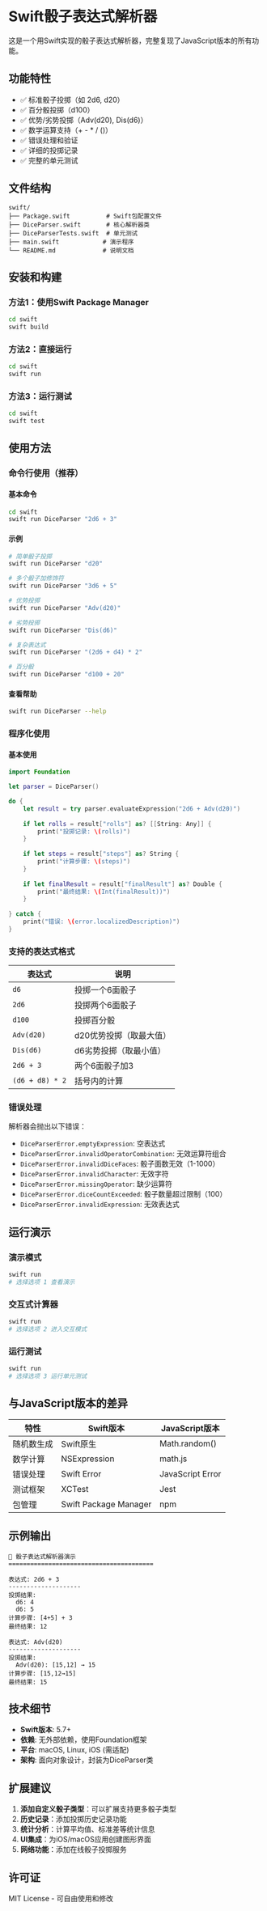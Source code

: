 # Swift骰子表达式解析器

这是一个用Swift实现的骰子表达式解析器，完整复现了JavaScript版本的所有功能。

## 功能特性

- ✅ 标准骰子投掷（如 2d6, d20）
- ✅ 百分骰投掷（d100）
- ✅ 优势/劣势投掷（Adv(d20), Dis(d6)）
- ✅ 数学运算支持（+ - * / ()）
- ✅ 错误处理和验证
- ✅ 详细的投掷记录
- ✅ 完整的单元测试

## 文件结构

```
swift/
├── Package.swift          # Swift包配置文件
├── DiceParser.swift       # 核心解析器类
├── DiceParserTests.swift  # 单元测试
├── main.swift            # 演示程序
└── README.md             # 说明文档
```

## 安装和构建

### 方法1：使用Swift Package Manager

```bash
cd swift
swift build
```

### 方法2：直接运行

```bash
cd swift
swift run
```

### 方法3：运行测试

```bash
cd swift
swift test
```

## 使用方法

### 命令行使用（推荐）

#### 基本命令
```bash
cd swift
swift run DiceParser "2d6 + 3"
```

#### 示例
```bash
# 简单骰子投掷
swift run DiceParser "d20"

# 多个骰子加修饰符
swift run DiceParser "3d6 + 5"

# 优势投掷
swift run DiceParser "Adv(d20)"

# 劣势投掷
swift run DiceParser "Dis(d6)"

# 复杂表达式
swift run DiceParser "(2d6 + d4) * 2"

# 百分骰
swift run DiceParser "d100 + 20"
```

#### 查看帮助
```bash
swift run DiceParser --help
```

### 程序化使用

#### 基本使用

```swift
import Foundation

let parser = DiceParser()

do {
    let result = try parser.evaluateExpression("2d6 + Adv(d20)")
    
    if let rolls = result["rolls"] as? [[String: Any]] {
        print("投掷记录: \(rolls)")
    }
    
    if let steps = result["steps"] as? String {
        print("计算步骤: \(steps)")
    }
    
    if let finalResult = result["finalResult"] as? Double {
        print("最终结果: \(Int(finalResult))")
    }
    
} catch {
    print("错误: \(error.localizedDescription)")
}
```

### 支持的表达式格式

| 表达式 | 说明 |
|--------|------|
| `d6` | 投掷一个6面骰子 |
| `2d6` | 投掷两个6面骰子 |
| `d100` | 投掷百分骰 |
| `Adv(d20)` | d20优势投掷（取最大值） |
| `Dis(d6)` | d6劣势投掷（取最小值） |
| `2d6 + 3` | 两个6面骰子加3 |
| `(d6 + d8) * 2` | 括号内的计算 |

### 错误处理

解析器会抛出以下错误：

- `DiceParserError.emptyExpression`: 空表达式
- `DiceParserError.invalidOperatorCombination`: 无效运算符组合
- `DiceParserError.invalidDiceFaces`: 骰子面数无效（1-1000）
- `DiceParserError.invalidCharacter`: 无效字符
- `DiceParserError.missingOperator`: 缺少运算符
- `DiceParserError.diceCountExceeded`: 骰子数量超过限制（100）
- `DiceParserError.invalidExpression`: 无效表达式

## 运行演示

### 演示模式
```bash
swift run
# 选择选项 1 查看演示
```

### 交互式计算器
```bash
swift run
# 选择选项 2 进入交互模式
```

### 运行测试
```bash
swift run
# 选择选项 3 运行单元测试
```

## 与JavaScript版本的差异

| 特性 | Swift版本 | JavaScript版本 |
|------|-----------|----------------|
| 随机数生成 | Swift原生 | Math.random() |
| 数学计算 | NSExpression | math.js |
| 错误处理 | Swift Error | JavaScript Error |
| 测试框架 | XCTest | Jest |
| 包管理 | Swift Package Manager | npm |

## 示例输出

```
🎲 骰子表达式解析器演示
========================================

表达式: 2d6 + 3
--------------------
投掷结果:
  d6: 4
  d6: 5
计算步骤: [4+5] + 3
最终结果: 12

表达式: Adv(d20)
--------------------
投掷结果:
  Adv(d20): [15,12] → 15
计算步骤: [15,12→15]
最终结果: 15
```

## 技术细节

- **Swift版本**: 5.7+
- **依赖**: 无外部依赖，使用Foundation框架
- **平台**: macOS, Linux, iOS (需适配)
- **架构**: 面向对象设计，封装为DiceParser类

## 扩展建议

1. **添加自定义骰子类型**：可以扩展支持更多骰子类型
2. **历史记录**：添加投掷历史记录功能
3. **统计分析**：计算平均值、标准差等统计信息
4. **UI集成**：为iOS/macOS应用创建图形界面
5. **网络功能**：添加在线骰子投掷服务

## 许可证

MIT License - 可自由使用和修改
